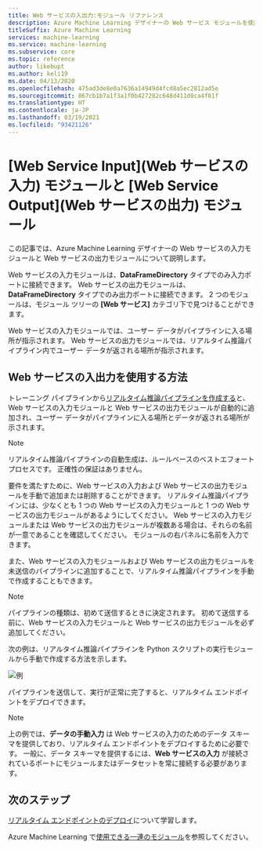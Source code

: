 ```yaml
---
title: Web サービスの入出力:モジュール リファレンス
description: Azure Machine Learning デザイナーの Web サービス モジュールを使用して入力と出力を管理する方法について説明します。
titleSuffix: Azure Machine Learning
services: machine-learning
ms.service: machine-learning
ms.subservice: core
ms.topic: reference
author: likebupt
ms.author: keli19
ms.date: 04/13/2020
ms.openlocfilehash: 475ad3de8e0a7636a14949d4fcd8a5ec2812ad5e
ms.sourcegitcommit: 867cb1b7a1f3a1f0b427282c648d411d0ca4f81f
ms.translationtype: HT
ms.contentlocale: ja-JP
ms.lasthandoff: 03/19/2021
ms.locfileid: "93421126"
---
```

# <a name="web-service-input-and-web-service-output-modules"></a>[Web Service Input]\(Web サービスの入力\) モジュールと [Web Service Output]\(Web サービスの出力\) モジュール

この記事では、Azure Machine Learning デザイナーの Web サービスの入力モジュールと Web サービスの出力モジュールについて説明します。

Web サービスの入力モジュールは、**DataFrameDirectory** タイプでのみ入力ポートに接続できます。 Web サービスの出力モジュールは、**DataFrameDirectory** タイプでのみ出力ポートに接続できます。 2 つのモジュールは、モジュール ツリーの **[Web サービス]** カテゴリ下で見つけることができます。 

Web サービスの入力モジュールでは、ユーザー データがパイプラインに入る場所が指示されます。 Web サービスの出力モジュールでは、リアルタイム推論パイプライン内でユーザー データが返される場所が指示されます。

## <a name="how-to-use-web-service-input-and-output"></a>Web サービスの入出力を使用する方法

トレーニング パイプラインから[リアルタイム推論パイプラインを作成する](../tutorial-designer-automobile-price-deploy.md#create-a-real-time-inference-pipeline)と、Web サービスの入力モジュールと Web サービスの出力モジュールが自動的に追加され、ユーザー データがパイプラインに入る場所とデータが返される場所が示されます。 

> [!NOTE]
> リアルタイム推論パイプラインの自動生成は、ルールベースのベストエフォート プロセスです。 正確性の保証はありません。 

要件を満たすために、Web サービスの入力および Web サービスの出力モジュールを手動で追加または削除することができます。 リアルタイム推論パイプラインには、少なくとも 1 つの Web サービスの入力モジュールと 1 つの Web サービスの出力モジュールがあるようにしてください。 Web サービスの入力モジュールまたは Web サービスの出力モジュールが複数ある場合は、それらの名前が一意であることを確認してください。 モジュールの右パネルに名前を入力できます。

また、Web サービスの入力モジュールおよび Web サービスの出力モジュールを未送信のパイプラインに追加することで、リアルタイム推論パイプラインを手動で作成することもできます。

> [!NOTE]
> パイプラインの種類は、初めて送信するときに決定されます。 初めて送信する前に、Web サービスの入力モジュールと Web サービスの出力モジュールを必ず追加してください。

次の例は、リアルタイム推論パイプラインを Python スクリプトの実行モジュールから手動で作成する方法を示します。 

![例](media/module/web-service-input-output-example.png)
   
パイプラインを送信して、実行が正常に完了すると、リアルタイム エンドポイントをデプロイできます。
   
> [!NOTE]
>  上の例では、**データの手動入力** は Web サービスの入力のためのデータ スキーマを提供しており、リアルタイム エンドポイントをデプロイするために必要です。 一般に、データ スキーマを提供するには、**Web サービスの入力** が接続されているポートにモジュールまたはデータセットを常に接続する必要があります。
   
## <a name="next-steps"></a>次のステップ
[リアルタイム エンドポイントのデプロイ](../tutorial-designer-automobile-price-deploy.md#deploy-the-real-time-endpoint)について学習します。

Azure Machine Learning で[使用できる一連のモジュール](module-reference.md)を参照してください。